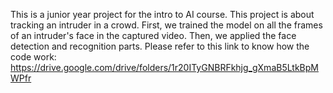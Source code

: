 This is a junior year project for the intro to AI course. This project is about tracking an intruder in a crowd. First, we trained the model on all the frames of an intruder's face in the captured video. Then, we applied the face detection and recognition parts. Please refer to this link to know how the code work: https://drive.google.com/drive/folders/1r20ITyGNBRFkhjg_gXmaB5LtkBpMWPfr
